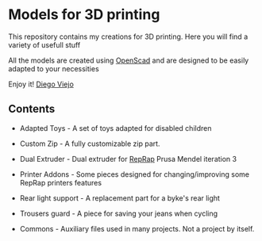 # Models for 3D printing

This repository contains my creations for 3D printing. Here you will find a variety of usefull stuff

All the models are created using [OpenScad](http://www.openscad.org) and are designed to be easily adapted to your necessities

Enjoy it!
[Diego Viejo](www.dccia.ua.es/~dviejo)

## Contents

* Adapted Toys - A set of toys adapted for disabled children

* Custom Zip - A fully customizable zip part. 

* Dual Extruder - Dual extruder for [RepRap](www.reprap.org) Prusa Mendel iteration 3

* Printer Addons - Some pieces designed for changing/improving some RepRap printers features

* Rear light support - A replacement part for a byke's rear light

* Trousers guard - A piece for saving your jeans when cycling

* Commons - Auxiliary files used in many projects. Not a project by itself.